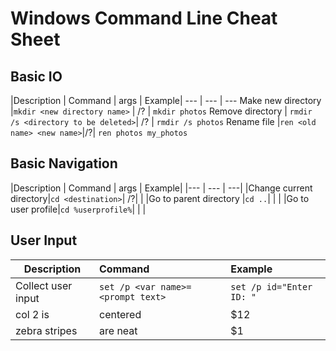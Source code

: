 # Windows Command Line Cheat Sheet

## Basic IO

|Description | Command | args | Example|
--- | --- | ---
Make new directory |`mkdir <new directory name>` | /? | `mkdir photos`
Remove directory | `rmdir /s <directory to be deleted>`| /? | `rmdir /s photos`
Rename file |`ren <old name> <new name>`|/?| `ren photos my_photos`

## Basic Navigation

|Description | Command | args | Example|
|--- | --- | ---|
|Change current directory|`cd <destination>`| /?| |
|Go to parent directory |`cd ..`| | |
|Go to user profile|`cd %userprofile%`| | |

## User Input

| Description        | Command              | Example                             |
| -------------      |:---                  |:---                                 |
| Collect user input | `set /p <var name>=<prompt text>`| `set /p id="Enter ID: "`|
| col 2 is      | centered      |   $12 |
| zebra stripes | are neat      |    $1 |
